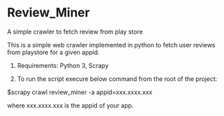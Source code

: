 # Review_Miner
A simple crawler to fetch review from play store

This is a simple web crawler implemented in python to fetch user reviews from playstore for a given appid.

1)  Requirements: Python 3, Scrapy

2)  To run the script execure below command from the root of the project:
   
   $scrapy crawl review_miner -a appid=xxx.xxxx.xxx 
 
   where xxx.xxxx.xxx is the appid of your app. 
